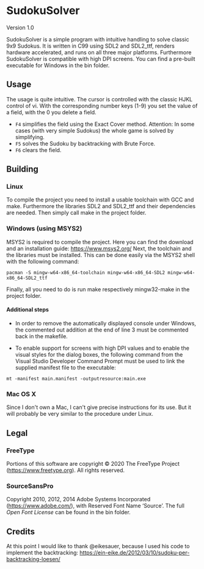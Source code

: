 # SudokuSolver

Version 1.0

SudokuSolver is a simple program with intuitive handling to solve classic 9x9 Sudokus. It is written in C99 using SDL2 and SDL2_ttf, renders hardware
accelerated, and runs on all three major platforms. Furthermore SudokuSolver is compatible with high DPI screens.
You can find a pre-built executable for Windows in the bin folder.

## Usage

The usage is quite intuitive. The cursor is controlled with the classic HJKL control of vi. With the corresponding number keys (1-9) you set the value of a field, with the 0 you delete a field.

* `F4` simplifies the field using the Exact Cover method. Attention: In some cases (with very simple Sudokus) the whole game is solved by simplifying.
* `F5` solves the Sudoku by backtracking with Brute Force.
* `F6` clears the field.

## Building

### Linux

To compile the project you need to install a usable toolchain with GCC and make. Furthermore the libraries SDL2 and SDL2_ttf and their dependencies are needed. Then simply call make in the project folder.

### Windows (using MSYS2)

MSYS2 is required to compile the project. Here you can find the download and an installation guide: https://www.msys2.org/
Next, the toolchain and the libraries must be installed. This can be done easily via the MSYS2 shell with the following command:

```pacman -S mingw-w64-x86_64-toolchain mingw-w64-x86_64-SDL2 mingw-w64-x86_64-SDL2_ttf```

Finally, all you need to do is run make respectively mingw32-make in the project folder.

#### Additional steps

* In order to remove the automatically displayed console under Windows, the commented out addition at the end of line 3 must be commented back in the makefile.

* To enable support for screens with high DPI values and to enable the visual styles for the dialog boxes, the following command from the Visual Studio Developer Command Prompt must be used to link the supplied manifest file to the executable:

```mt -manifest main.manifest -outputresource:main.exe```

### Mac OS X

Since I don't own a Mac, I can't give precise instructions for its use. But it will probably be very similar to the procedure under Linux.

## Legal

### FreeType

Portions of this software are copyright © 2020 The FreeType Project (https://www.freetype.org). All rights reserved.

### SourceSansPro

Copyright 2010, 2012, 2014 Adobe Systems Incorporated (https://www.adobe.com/), with Reserved Font Name ‘Source’. The full _Open Font License_ can be found in the bin folder.

## Credits

At this point I would like to thank @eikesauer, because I used his code to implement the backtracking:
https://ein-eike.de/2012/03/10/sudoku-per-backtracking-loesen/
